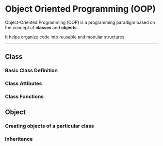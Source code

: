 # Object Oriented Programming (OOP)

Object-Oriented Programming (OOP) is a programming paradigm based on the concept of **classes** and **objects**.  

It helps organize code into reusable and modular structures.

---

## Class
### Basic Class Definition
### Class Attibutes
### Class Functions


## Object
### Creating objects of a particular class

### Inheritance
